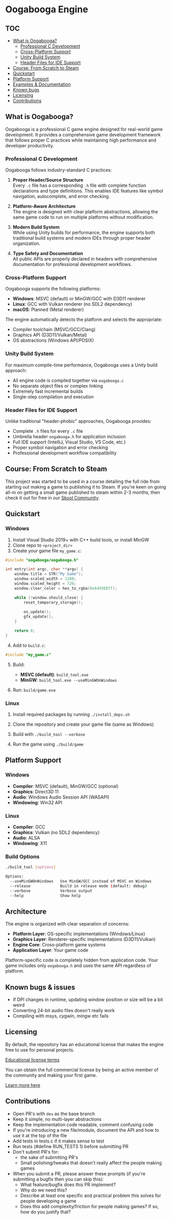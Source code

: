 
# Oogabooga Engine

## TOC
- [What is Oogabooga?](#what-is-oogabooga)
	- [Professional C Development](#professional-c-development)
	- [Cross-Platform Support](#cross-platform-support)
	- [Unity Build System](#unity-build-system)
	- [Header Files for IDE Support](#header-files-for-ide-support)
- [Course: From Scratch to Steam](#course-from-scratch-to-steam)
- [Quickstart](#quickstart)
- [Platform Support](#platform-support)
- [Examples & Documentation](#examples--documentation)
- [Known bugs](#known-bugs)
- [Licensing](#licensing)
- [Contributions](#contributions)

## What is Oogabooga?

Oogabooga is a professional C game engine designed for real-world game development. It provides a comprehensive game development framework that follows proper C practices while maintaining high performance and developer productivity.

### Professional C Development

Oogabooga follows industry-standard C practices:

1. **Proper Header/Source Structure**  
   Every `.c` file has a corresponding `.h` file with complete function declarations and type definitions. This enables IDE features like symbol navigation, autocomplete, and error checking.

2. **Platform-Aware Architecture**  
   The engine is designed with clear platform abstractions, allowing the same game code to run on multiple platforms without modification.

3. **Modern Build System**  
   While using Unity builds for performance, the engine supports both traditional build systems and modern IDEs through proper header organization.

4. **Type Safety and Documentation**  
   All public APIs are properly declared in headers with comprehensive documentation for professional development workflows.

### Cross-Platform Support

Oogabooga supports the following platforms:

- **Windows**: MSVC (default) or MinGW/GCC with D3D11 renderer
- **Linux**: GCC with Vulkan renderer (no SDL2 dependency)
- **macOS**: Planned (Metal renderer)

The engine automatically detects the platform and selects the appropriate:
- Compiler toolchain (MSVC/GCC/Clang)
- Graphics API (D3D11/Vulkan/Metal)
- OS abstractions (Windows API/POSIX)

### Unity Build System

For maximum compile-time performance, Oogabooga uses a Unity build approach:
- All engine code is compiled together via `oogabooga.c`
- No separate object files or complex linking
- Extremely fast incremental builds
- Single-step compilation and execution

### Header Files for IDE Support

Unlike traditional "header-phobic" approaches, Oogabooga provides:
- Complete `.h` files for every `.c` file
- Umbrella header `oogabooga.h` for application inclusion
- Full IDE support (IntelliJ, Visual Studio, VS Code, etc.)
- Proper symbol navigation and error checking
- Professional development workflow compatibility

## Course: From Scratch to Steam

This project was started to be used in a course detailing the full ride from starting out making a game to publishing it to Steam. If you're keen on going all-in on getting a small game published to steam within 2-3 months, then check it out for free in our [Skool Community](https://www.skool.com/game-dev).

## Quickstart

### Windows
1. Install Visual Studio 2019+ with C++ build tools, or install MinGW
2. Clone repo to `<project_dir>`
3. Create your game file `my_game.c`:

```c
#include "oogabooga/oogabooga.h"

int entry(int argc, char **argv) {
    window.title = STR("My Game");
    window.scaled_width = 1280;
    window.scaled_height = 720;
    window.clear_color = hex_to_rgba(0x6495EDff);

    while (!window.should_close) {
        reset_temporary_storage();
        
        os_update(); 
        gfx_update();
    }

    return 0;
}
```

4. Add to `build.c`:
```c
#include "my_game.c"
```

5. Build:
   - **MSVC (default)**: `build_tool.exe`
   - **MinGW**: `build_tool.exe --useMinGWOnWindows`

6. Run: `build/game.exe`

### Linux
1. Install required packages by running `./install_deps.sh`

2. Clone the repository and create your game file (same as Windows)

3. Build with `./build_tool --verbose`

4. Run the game using `./build/game`

## Platform Support

### Windows
- **Compiler**: MSVC (default), MinGW/GCC (optional)
- **Graphics**: Direct3D 11
- **Audio**: Windows Audio Session API (WASAPI)
- **Windowing**: Win32 API

### Linux  
- **Compiler**: GCC
- **Graphics**: Vulkan (no SDL2 dependency)
- **Audio**: ALSA
- **Windowing**: X11

### Build Options
```bash
./build_tool [options]

Options:
  --useMinGWOnWindows   Use MinGW/GCC instead of MSVC on Windows
  --release             Build in release mode (default: debug)
  --verbose             Verbose output
  --help                Show help
```

## Architecture

The engine is organized with clear separation of concerns:

- **Platform Layer**: OS-specific implementations (Windows/Linux)
- **Graphics Layer**: Renderer-specific implementations (D3D11/Vulkan)
- **Engine Core**: Cross-platform game systems
- **Application Layer**: Your game code

Platform-specific code is completely hidden from application code. Your game includes only `oogabooga.h` and uses the same API regardless of platform.

## Known bugs & issues
- If DPI changes in runtime, updating window position or size will be a bit weird
- Converting 24-bit audio files doesn't really work
- Compiling with msys, cygwin, mingw etc fails

## Licensing
By default, the repository has an educational license that makes the engine free to use for personal projects.

[Educational license terms](https://github.com/alpinestudios/oogabooga/blob/master/LICENSE.md)

You can obtain the full commercial license by being an active member of the community and making your first game.

[Learn more here](https://www.skool.com/game-dev)

## Contributions
- Open PR's with `dev` as the base branch
- Keep it simple, no multi-layer abstractions
- Keep the implementation code readable, comment confusing code
- If you're introducing a new file/module, document the API and how to use it at the top of the file
- Add tests in tests.c if it makes sense to test
- Run tests (#define RUN_TESTS 1) before submitting PR
- Don't submit PR's for:
	- the sake of submitting PR's
	- Small polishing/tweaks that doesn't really affect the people making games
- When you submit a PR, please answer these prompts (if you're submitting a bugfix then you can skip this):
	- What feature/bugfix does this PR implement?
	- Why do we need this?
	- Describe at least one specific and practical problem this solves for people developing a game
	- Does this add complexity/friction for people making games? If so, how do you justify that?
